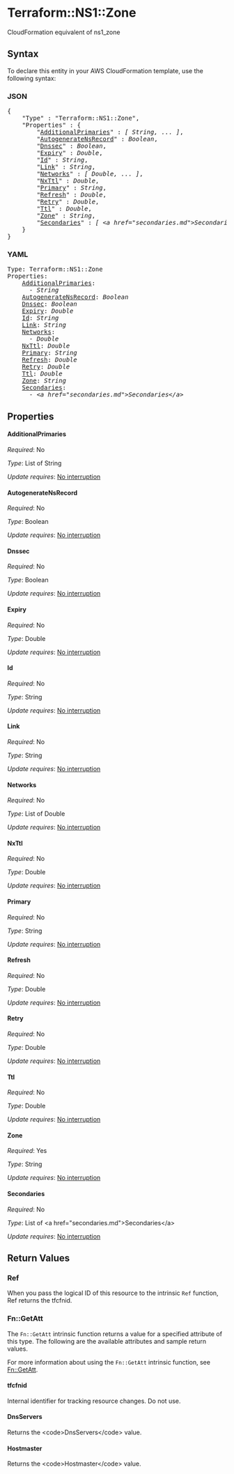 # Terraform::NS1::Zone

CloudFormation equivalent of ns1_zone

## Syntax

To declare this entity in your AWS CloudFormation template, use the following syntax:

### JSON

<pre>
{
    "Type" : "Terraform::NS1::Zone",
    "Properties" : {
        "<a href="#additionalprimaries" title="AdditionalPrimaries">AdditionalPrimaries</a>" : <i>[ String, ... ]</i>,
        "<a href="#autogeneratensrecord" title="AutogenerateNsRecord">AutogenerateNsRecord</a>" : <i>Boolean</i>,
        "<a href="#dnssec" title="Dnssec">Dnssec</a>" : <i>Boolean</i>,
        "<a href="#expiry" title="Expiry">Expiry</a>" : <i>Double</i>,
        "<a href="#id" title="Id">Id</a>" : <i>String</i>,
        "<a href="#link" title="Link">Link</a>" : <i>String</i>,
        "<a href="#networks" title="Networks">Networks</a>" : <i>[ Double, ... ]</i>,
        "<a href="#nxttl" title="NxTtl">NxTtl</a>" : <i>Double</i>,
        "<a href="#primary" title="Primary">Primary</a>" : <i>String</i>,
        "<a href="#refresh" title="Refresh">Refresh</a>" : <i>Double</i>,
        "<a href="#retry" title="Retry">Retry</a>" : <i>Double</i>,
        "<a href="#ttl" title="Ttl">Ttl</a>" : <i>Double</i>,
        "<a href="#zone" title="Zone">Zone</a>" : <i>String</i>,
        "<a href="#secondaries" title="Secondaries">Secondaries</a>" : <i>[ &lt;a href=&#34;secondaries.md&#34;&gt;Secondaries&lt;/a&gt;, ... ]</i>
    }
}
</pre>

### YAML

<pre>
Type: Terraform::NS1::Zone
Properties:
    <a href="#additionalprimaries" title="AdditionalPrimaries">AdditionalPrimaries</a>: <i>
      - String</i>
    <a href="#autogeneratensrecord" title="AutogenerateNsRecord">AutogenerateNsRecord</a>: <i>Boolean</i>
    <a href="#dnssec" title="Dnssec">Dnssec</a>: <i>Boolean</i>
    <a href="#expiry" title="Expiry">Expiry</a>: <i>Double</i>
    <a href="#id" title="Id">Id</a>: <i>String</i>
    <a href="#link" title="Link">Link</a>: <i>String</i>
    <a href="#networks" title="Networks">Networks</a>: <i>
      - Double</i>
    <a href="#nxttl" title="NxTtl">NxTtl</a>: <i>Double</i>
    <a href="#primary" title="Primary">Primary</a>: <i>String</i>
    <a href="#refresh" title="Refresh">Refresh</a>: <i>Double</i>
    <a href="#retry" title="Retry">Retry</a>: <i>Double</i>
    <a href="#ttl" title="Ttl">Ttl</a>: <i>Double</i>
    <a href="#zone" title="Zone">Zone</a>: <i>String</i>
    <a href="#secondaries" title="Secondaries">Secondaries</a>: <i>
      - &lt;a href=&#34;secondaries.md&#34;&gt;Secondaries&lt;/a&gt;</i>
</pre>

## Properties

#### AdditionalPrimaries

_Required_: No

_Type_: List of String

_Update requires_: [No interruption](https://docs.aws.amazon.com/AWSCloudFormation/latest/UserGuide/using-cfn-updating-stacks-update-behaviors.html#update-no-interrupt)

#### AutogenerateNsRecord

_Required_: No

_Type_: Boolean

_Update requires_: [No interruption](https://docs.aws.amazon.com/AWSCloudFormation/latest/UserGuide/using-cfn-updating-stacks-update-behaviors.html#update-no-interrupt)

#### Dnssec

_Required_: No

_Type_: Boolean

_Update requires_: [No interruption](https://docs.aws.amazon.com/AWSCloudFormation/latest/UserGuide/using-cfn-updating-stacks-update-behaviors.html#update-no-interrupt)

#### Expiry

_Required_: No

_Type_: Double

_Update requires_: [No interruption](https://docs.aws.amazon.com/AWSCloudFormation/latest/UserGuide/using-cfn-updating-stacks-update-behaviors.html#update-no-interrupt)

#### Id

_Required_: No

_Type_: String

_Update requires_: [No interruption](https://docs.aws.amazon.com/AWSCloudFormation/latest/UserGuide/using-cfn-updating-stacks-update-behaviors.html#update-no-interrupt)

#### Link

_Required_: No

_Type_: String

_Update requires_: [No interruption](https://docs.aws.amazon.com/AWSCloudFormation/latest/UserGuide/using-cfn-updating-stacks-update-behaviors.html#update-no-interrupt)

#### Networks

_Required_: No

_Type_: List of Double

_Update requires_: [No interruption](https://docs.aws.amazon.com/AWSCloudFormation/latest/UserGuide/using-cfn-updating-stacks-update-behaviors.html#update-no-interrupt)

#### NxTtl

_Required_: No

_Type_: Double

_Update requires_: [No interruption](https://docs.aws.amazon.com/AWSCloudFormation/latest/UserGuide/using-cfn-updating-stacks-update-behaviors.html#update-no-interrupt)

#### Primary

_Required_: No

_Type_: String

_Update requires_: [No interruption](https://docs.aws.amazon.com/AWSCloudFormation/latest/UserGuide/using-cfn-updating-stacks-update-behaviors.html#update-no-interrupt)

#### Refresh

_Required_: No

_Type_: Double

_Update requires_: [No interruption](https://docs.aws.amazon.com/AWSCloudFormation/latest/UserGuide/using-cfn-updating-stacks-update-behaviors.html#update-no-interrupt)

#### Retry

_Required_: No

_Type_: Double

_Update requires_: [No interruption](https://docs.aws.amazon.com/AWSCloudFormation/latest/UserGuide/using-cfn-updating-stacks-update-behaviors.html#update-no-interrupt)

#### Ttl

_Required_: No

_Type_: Double

_Update requires_: [No interruption](https://docs.aws.amazon.com/AWSCloudFormation/latest/UserGuide/using-cfn-updating-stacks-update-behaviors.html#update-no-interrupt)

#### Zone

_Required_: Yes

_Type_: String

_Update requires_: [No interruption](https://docs.aws.amazon.com/AWSCloudFormation/latest/UserGuide/using-cfn-updating-stacks-update-behaviors.html#update-no-interrupt)

#### Secondaries

_Required_: No

_Type_: List of &lt;a href=&#34;secondaries.md&#34;&gt;Secondaries&lt;/a&gt;

_Update requires_: [No interruption](https://docs.aws.amazon.com/AWSCloudFormation/latest/UserGuide/using-cfn-updating-stacks-update-behaviors.html#update-no-interrupt)

## Return Values

### Ref

When you pass the logical ID of this resource to the intrinsic `Ref` function, Ref returns the tfcfnid.

### Fn::GetAtt

The `Fn::GetAtt` intrinsic function returns a value for a specified attribute of this type. The following are the available attributes and sample return values.

For more information about using the `Fn::GetAtt` intrinsic function, see [Fn::GetAtt](https://docs.aws.amazon.com/AWSCloudFormation/latest/UserGuide/intrinsic-function-reference-getatt.html).

#### tfcfnid

Internal identifier for tracking resource changes. Do not use.

#### DnsServers

Returns the &lt;code&gt;DnsServers&lt;/code&gt; value.

#### Hostmaster

Returns the &lt;code&gt;Hostmaster&lt;/code&gt; value.

